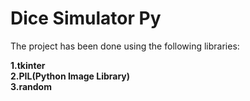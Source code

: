 # Dice Simulator Py
 
The project has been done using the following libraries:

**1.tkinter**\
**2.PIL(Python Image Library)**\
**3.random**
